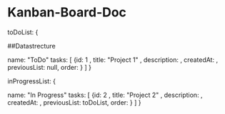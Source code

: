 # Kanban-Board-Doc
toDoList: {

##Datastrecture

name: "ToDo"
tasks: [
    {id: 1 , title: "Project 1" , description: , createdAt: , previousList: null, order: }
]
}

inProgressList: {

name: "In Progress"
tasks: [
    {id: 2 , title: "Project 2" , description: , createdAt: , previousList: toDoList, order: }
]
}
